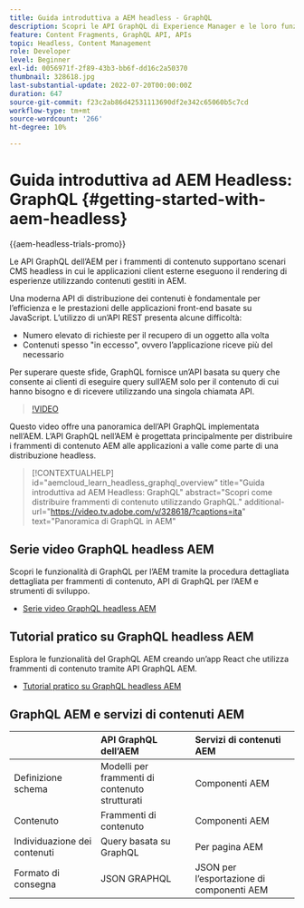 ```yaml
---
title: Guida introduttiva a AEM headless - GraphQL
description: Scopri le API GraphQL di Experience Manager e le loro funzionalità.
feature: Content Fragments, GraphQL API, APIs
topic: Headless, Content Management
role: Developer
level: Beginner
exl-id: 0056971f-2f89-43b3-bb6f-dd16c2a50370
thumbnail: 328618.jpg
last-substantial-update: 2022-07-20T00:00:00Z
duration: 647
source-git-commit: f23c2ab86d42531113690df2e342c65060b5c7cd
workflow-type: tm+mt
source-wordcount: '266'
ht-degree: 10%

---
```


# Guida introduttiva ad AEM Headless: GraphQL {#getting-started-with-aem-headless}

{{aem-headless-trials-promo}}

Le API GraphQL dell’AEM per i frammenti di contenuto supportano scenari CMS headless in cui le applicazioni client esterne eseguono il rendering di esperienze utilizzando contenuti gestiti in AEM.

Una moderna API di distribuzione dei contenuti è fondamentale per l’efficienza e le prestazioni delle applicazioni front-end basate su JavaScript. L’utilizzo di un’API REST presenta alcune difficoltà:

* Numero elevato di richieste per il recupero di un oggetto alla volta
* Contenuti spesso &quot;in eccesso&quot;, ovvero l’applicazione riceve più del necessario

Per superare queste sfide, GraphQL fornisce un’API basata su query che consente ai clienti di eseguire query sull’AEM solo per il contenuto di cui hanno bisogno e di ricevere utilizzando una singola chiamata API.

>[!VIDEO](https://video.tv.adobe.com/v/328618?quality=12&learn=on)

Questo video offre una panoramica dell’API GraphQL implementata nell’AEM. L’API GraphQL nell’AEM è progettata principalmente per distribuire i frammenti di contenuto AEM alle applicazioni a valle come parte di una distribuzione headless.

>[!CONTEXTUALHELP]
>id="aemcloud_learn_headless_graphql_overview"
>title="Guida introduttiva ad AEM Headless: GraphQL"
>abstract="Scopri come distribuire frammenti di contenuto utilizzando GraphQL."
>additional-url="https://video.tv.adobe.com/v/328618/?captions=ita" text="Panoramica di GraphQL in AEM"

## Serie video GraphQL headless AEM

Scopri le funzionalità di GraphQL per l’AEM tramite la procedura dettagliata dettagliata per frammenti di contenuto, API di GraphQL per l’AEM e strumenti di sviluppo.

* [Serie video GraphQL headless AEM](./video-series/modeling-basics.md)

## Tutorial pratico su GraphQL headless AEM

Esplora le funzionalità del GraphQL AEM creando un’app React che utilizza frammenti di contenuto tramite API GraphQL AEM.

* [Tutorial pratico su GraphQL headless AEM](./multi-step/overview.md)

## GraphQL AEM e servizi di contenuti AEM

|                                | API GraphQL dell’AEM | Servizi di contenuti AEM |
|--------------------------------|:-----------------|:---------------------|
| Definizione schema | Modelli per frammenti di contenuto strutturati | Componenti AEM |
| Contenuto | Frammenti di contenuto | Componenti AEM |
| Individuazione dei contenuti | Query basata su GraphQL | Per pagina AEM |
| Formato di consegna | JSON GRAPHQL | JSON per l’esportazione di componenti AEM |
